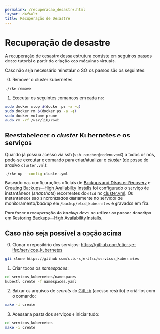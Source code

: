```yaml
---
permalink: /recuperacao_desastre.html
layout: default
title: Recuperação de Desastre
---
```


# Recuperação de desastre

A recuperação de desastre dessa estrutura consiste em seguir os passos desse tutorial a partir da criação das máquinas virtuais.

Caso não seja necessário reinstalar o SO, os passos são os seguintes:

0. Remover o cluster kubernetes:

```bash
./rke remove
```

1. Executar os seguintes comandos em cada nó:

```bash
sudo docker stop $(docker ps -a -q)
sudo docker rm $(docker ps -a -q)
sudo docker volume prune
sudo rm -rf /var/lib/rook
```

## Reestabelecer o _cluster_ Kubernetes e os serviços

Quando já possua acesso via ssh (`ssh rancher@nodenuvemX`) a todos os nós, pode-se executar o comando para criar/atualizar o _cluster_ (de posse do arquivo `cluster.yml`):

```bash
./rke up --config cluster.yml
```

Baseado nas configurações oficiais de [Backups and Disaster Recovery](https://rancher.com/docs/rke/v0.1.x/en/etcd-snapshots/) e [Creating Backups—High Availability Installs](https://rancher.com/docs/rancher/v2.x/en/backups/backups/ha-backups/) foi configurado o serviço de instantâneos (_snapshots_) recorrentes do `etcd` no [cluster.yml](https://github.com/ctic-sje-ifsc/cluster_k8s_rke/blob/master/cluster.yml). Os instantâneos são sincronizados diariamente no servidor de monitoramento/_backup_ em `/backup/etcd_kubernetes` e gravados em fita.

Para fazer a recuperação do _backup_ deve-se utilizar os passos descritps em [Restoring Backups—High Availability Installs](https://rancher.com/docs/rancher/v2.x/en/backups/restorations/ha-restoration/).

## Caso não seja possível a opção acima

0. Clonar o repositório dos serviços: https://github.com/ctic-sje-ifsc/servicos_kubernetes

```bash
git clone https://github.com/ctic-sje-ifsc/servicos_kubernetes
```

1. Criar todos os _namespaces_:

```bash
cd servicos_kubernetes/namespaces
kubectl create -f namespaces.yaml
```

2. Baixar os arquivos de _secrets_ do [GitLab](https://gitlab.com/ctic-sje-ifsc/secrets_kubernetes) (acesso restrito) e criá-los com o comando:

```bash
make -i create
```

3. Acessar a pasta dos serviços e iniciar tudo:

```bash
cd servicos_kubernetes
make -i create
```
